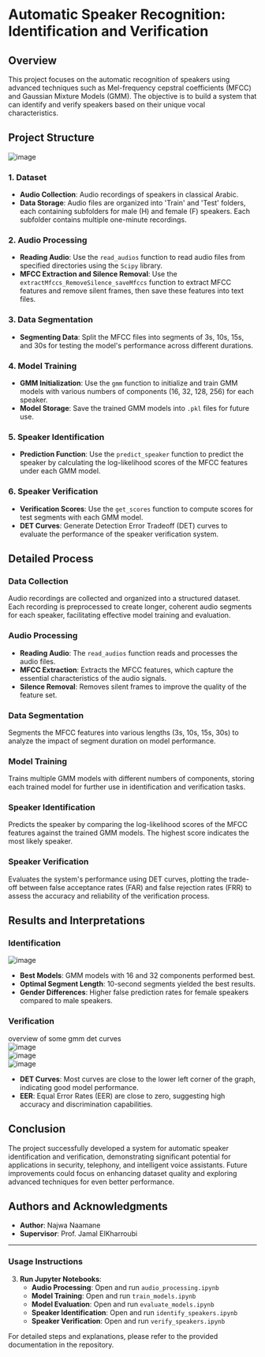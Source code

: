 

# Automatic Speaker Recognition: Identification and Verification

## Overview

This project focuses on the automatic recognition of speakers using advanced techniques such as Mel-frequency cepstral coefficients (MFCC) and Gaussian Mixture Models (GMM). The objective is to build a system that can identify and verify speakers based on their unique vocal characteristics.

## Project Structure   
![image](https://github.com/najwanaamane/Sound-Speaker-Recognition/assets/86806375/dde643bb-f349-4338-b84c-2eb77da7fac6)


### 1. Dataset

- **Audio Collection**: Audio recordings of speakers in classical Arabic.
- **Data Storage**: Audio files are organized into 'Train' and 'Test' folders, each containing subfolders for male (H) and female (F) speakers. Each subfolder contains multiple one-minute recordings.

### 2. Audio Processing

- **Reading Audio**: Use the `read_audios` function to read audio files from specified directories using the `Scipy` library.
- **MFCC Extraction and Silence Removal**: Use the `extractMfccs_RemoveSilence_saveMfccs` function to extract MFCC features and remove silent frames, then save these features into text files.

### 3. Data Segmentation

- **Segmenting Data**: Split the MFCC files into segments of 3s, 10s, 15s, and 30s for testing the model's performance across different durations.

### 4. Model Training

- **GMM Initialization**: Use the `gmm` function to initialize and train GMM models with various numbers of components (16, 32, 128, 256) for each speaker.
- **Model Storage**: Save the trained GMM models into `.pkl` files for future use.

### 5. Speaker Identification

- **Prediction Function**: Use the `predict_speaker` function to predict the speaker by calculating the log-likelihood scores of the MFCC features under each GMM model.

### 6. Speaker Verification

- **Verification Scores**: Use the `get_scores` function to compute scores for test segments with each GMM model.
- **DET Curves**: Generate Detection Error Tradeoff (DET) curves to evaluate the performance of the speaker verification system.

## Detailed Process

### Data Collection

Audio recordings are collected and organized into a structured dataset. Each recording is preprocessed to create longer, coherent audio segments for each speaker, facilitating effective model training and evaluation.

### Audio Processing

- **Reading Audio**: The `read_audios` function reads and processes the audio files.
- **MFCC Extraction**: Extracts the MFCC features, which capture the essential characteristics of the audio signals.
- **Silence Removal**: Removes silent frames to improve the quality of the feature set.

### Data Segmentation

Segments the MFCC features into various lengths (3s, 10s, 15s, 30s) to analyze the impact of segment duration on model performance.

### Model Training

Trains multiple GMM models with different numbers of components, storing each trained model for further use in identification and verification tasks.

### Speaker Identification

Predicts the speaker by comparing the log-likelihood scores of the MFCC features against the trained GMM models. The highest score indicates the most likely speaker.

### Speaker Verification

Evaluates the system's performance using DET curves, plotting the trade-off between false acceptance rates (FAR) and false rejection rates (FRR) to assess the accuracy and reliability of the verification process.

## Results and Interpretations

### Identification   

![image](https://github.com/najwanaamane/Sound-Speaker-Recognition/assets/86806375/30c29d86-a61d-4e97-ab9a-002ff030184f)


- **Best Models**: GMM models with 16 and 32 components performed best.
- **Optimal Segment Length**: 10-second segments yielded the best results.
- **Gender Differences**: Higher false prediction rates for female speakers compared to male speakers.

### Verification   
overview of some gmm det curves      
![image](https://github.com/najwanaamane/Sound-Speaker-Recognition/assets/86806375/2b5b4ff2-717c-4375-8634-39ad053f7791)   
![image](https://github.com/najwanaamane/Sound-Speaker-Recognition/assets/86806375/40ffd886-38a9-4ee4-aea0-b71c4f8fef12)   
![image](https://github.com/najwanaamane/Sound-Speaker-Recognition/assets/86806375/1281e629-3d0d-4725-b963-9fab8b1759a7)





- **DET Curves**: Most curves are close to the lower left corner of the graph, indicating good model performance.
- **EER**: Equal Error Rates (EER) are close to zero, suggesting high accuracy and discrimination capabilities.

  

## Conclusion

The project successfully developed a system for automatic speaker identification and verification, demonstrating significant potential for applications in security, telephony, and intelligent voice assistants. Future improvements could focus on enhancing dataset quality and exploring advanced techniques for even better performance.

## Authors and Acknowledgments

- **Author**: Najwa Naamane
- **Supervisor**: Prof. Jamal ElKharroubi


---

### Usage Instructions


3. **Run Jupyter Notebooks**:
    - **Audio Processing**: Open and run `audio_processing.ipynb`
    - **Model Training**: Open and run `train_models.ipynb`
    - **Model Evaluation**: Open and run `evaluate_models.ipynb`
    - **Speaker Identification**: Open and run `identify_speakers.ipynb`
    - **Speaker Verification**: Open and run `verify_speakers.ipynb`

For detailed steps and explanations, please refer to the provided documentation in the repository.
